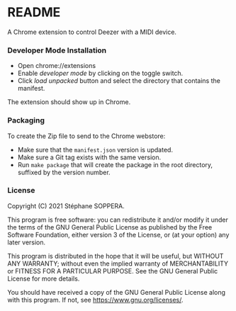 # README #

A Chrome extension to control Deezer with a MIDI device.

### Developer Mode Installation ###

* Open chrome://extensions
* Enable _developer mode_ by clicking on the toggle switch.
* Click _load unpacked_ button and select the directory that contains
  the manifest.

The extension should show up in Chrome.

### Packaging ###

To create the Zip file to send to the Chrome webstore:
* Make sure that the `manifest.json` version is updated.
* Make sure a Git tag exists with the same version.
* Run `make package` that will create the package in the root
  directory, suffixed by the version number.

### License ###

Copyright (C) 2021 Stéphane SOPPERA.

This program is free software: you can redistribute it and/or modify
it under the terms of the GNU General Public License as published by
the Free Software Foundation, either version 3 of the License, or (at
your option) any later version.

This program is distributed in the hope that it will be useful, but
WITHOUT ANY WARRANTY; without even the implied warranty of
MERCHANTABILITY or FITNESS FOR A PARTICULAR PURPOSE. See the GNU
General Public License for more details.

You should have received a copy of the GNU General Public License
along with this program. If not, see https://www.gnu.org/licenses/.
